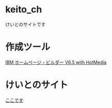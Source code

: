 # keito_ch
けいとのサイトです
# 作成ツール
[IBM ホームページ・ビルダー V6.5 with HotMedia](https://www-01.ibm.com/common/ssi/ShowDoc.wss?docURL=/common/ssi/rep_ca/9/760/SBD01019/index.html&lang=ja&request_locale=ja)
# けいとのサイト
[ここです](https://gx1285jp.github.io/keito_ch/)
